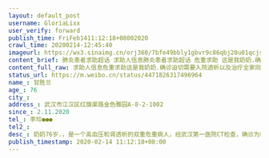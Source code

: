 ```yaml
---
layout: default_post
username: GloriaLixx
user_verify: forward
publish_time: FriFeb1411:12:18+08002020
crawl_time: 20200214-12:45:40
imageurl: https://wx3.sinaimg.cn/orj360/7bfe49bbly1gbvr9c86qbj20u01qcjsy.jpg,https://wx4.sinaimg.cn/orj360/7bfe49bbly1gbvr9d5p67j216o0l7gng.jpg
content_brief: 肺炎患者求助超话 求助人信息肺炎患者求助超话 危重求助 这是我奶奶.确诊迫切需要入院透析以及治疗全家同住人口数:2【危重人数】1【全家感染人数】1【姓名】甘胜兰【年龄】76【所在城市和区】武汉市江汉区【所在小区、社区】武汉市江汉区红旗渠路金色雅园A-8-2-1002【患病时间】2.11. ...全文
content_full_raw: 求助人信息危重求助这是我奶奶.确诊迫切需要入院透析以及治疗全家同住人口数:2【危重人数】1【全家感染人数】1【姓名】甘胜兰【年龄】76【所在城市和区】武汉市江汉区【所在小区、社区】武汉市江汉区红旗渠路金色雅园A-8-2-1002【患病时间】2.11.2020【联系方式】李玲●●●【密切接触者】李正松.殷俊.李玲【病情描述】奶奶76岁.，是一个高血压和肾透析的双重危重病人，经武汉第一医院CT检查，确诊为新冠状病毒肺炎患者，病人需要一星期三次透析2月11日确诊新型冠状病毒肺炎，目前武汉市第一医院强行停止透析.生命危在旦夕.昨天开始咳嗽不停，浑身无力，精神状态极差，今早呼吸困难现情况极为不好，急需入院治疗.American·CaliforniaRiverside
status_url: https://m.weibo.cn/status/4471826317496964
name_: 甘胜兰
age_: 76
city_: 
address_: 武汉市江汉区红旗渠路金色雅园A-8-2-1002
since_: 2.11.2020
tel_: 李玲●●●
tel2_: 
desc_: 奶奶76岁.，是一个高血压和肾透析的双重危重病人，经武汉第一医院CT检查，确诊为新冠状病毒肺炎患者，病人需要一星期三次透析2月11日确诊新型冠状病毒肺炎，目前武汉市第一医院强行停止透析.生命危在旦夕.昨天开始咳嗽不停，浑身无力，精神状态极差，今早呼吸困难现情况极为不好，急需入院治疗.American·CaliforniaRiverside
publish_timestamp: 2020-02-14 11:12:18+08:00
---
```


